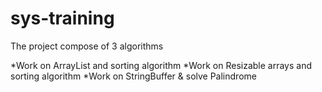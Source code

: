 # sys-training
The project compose of 3 algorithms


*Work on ArrayList and sorting algorithm
*Work on Resizable arrays and sorting algorithm
*Work on StringBuffer & solve Palindrome
